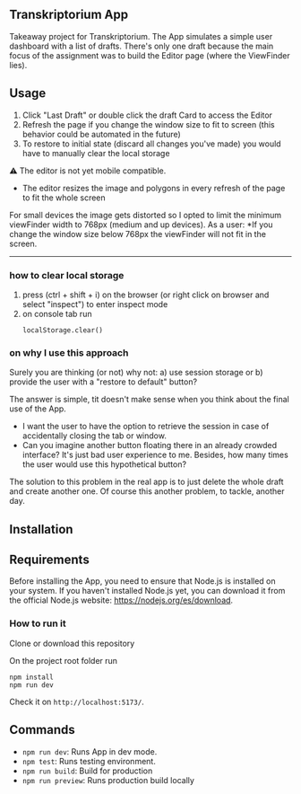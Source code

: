 ## Transkriptorium App

Takeaway project for Transkriptorium.
The App simulates a simple user dashboard with a list of drafts.
There's only one draft because the main focus of the assignment was to build the Editor page (where the ViewFinder lies).

## Usage

1. Click "Last Draft" or double click the draft Card to access the Editor
2. Refresh the page if you change the window size to fit to screen (this behavior could be automated in the future)
3. To restore to initial state (discard all changes you've made) you would have to manually clear the local storage

:warning: The editor is not yet mobile compatible.

- The editor resizes the image and polygons in every refresh of the page to fit the whole screen

For small devices the image gets distorted so I opted to limit the minimum viewFinder width to 768px (medium and up devices).
As a user:
\*If you change the window size below 768px the viewFinder will not fit in the screen.

---

### how to clear local storage

1. press (ctrl + shift + i) on the browser (or right click on browser and select "inspect") to enter inspect mode
2. on console tab run
   ```
   localStorage.clear()
   ```

### on why I use this approach

Surely you are thinking (or not) why not:
a) use session storage or b) provide the user with a "restore to default" button?

The answer is simple, tit doesn't make sense when you think about the final use of the App.

- I want the user to have the option to retrieve the session in case of accidentally closing the tab or window.
- Can you imagine another button floating there in an already crowded interface? It's just bad user experience to me. Besides, how many times the user would use this hypothetical button?

The solution to this problem in the real app is to just delete the whole draft and create another one. Of course this another problem, to tackle, another day.

## Installation

## Requirements

Before installing the App, you need to ensure that Node.js is installed on your system. If you haven't installed Node.js yet, you can download it from the official Node.js website: https://nodejs.org/es/download.

### How to run it

Clone or download this repository

On the project root folder run

```
npm install
npm run dev
```

Check it on `http://localhost:5173/`.

## Commands

- `npm run dev`: Runs App in dev mode.
- `npm test`: Runs testing environment.
- `npm run build`: Build for production
- `npm run preview`: Runs production build locally
